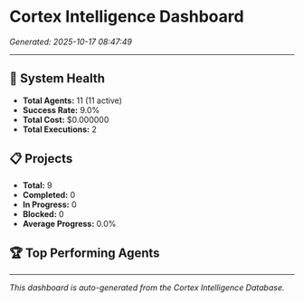 # Cortex Intelligence Dashboard

*Generated: 2025-10-17 08:47:49*

---

## 🧠 System Health

- **Total Agents:** 11 (11 active)
- **Success Rate:** 9.0%
- **Total Cost:** $0.000000
- **Total Executions:** 2

## 📋 Projects

- **Total:** 9
- **Completed:** 0
- **In Progress:** 0
- **Blocked:** 0
- **Average Progress:** 0.0%

## 🏆 Top Performing Agents

---

*This dashboard is auto-generated from the Cortex Intelligence Database.*
